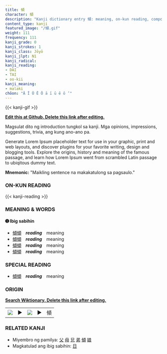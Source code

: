 ```yaml
---
title: 傾
character: 傾
description: "Kanji dictionary entry 傾: meaning, on-kun reading, compounds, origin, related kanji"
content_type: kanji
featured_image: "/傾.gif"
weight: 111
frequency: 111
kanji_grade: 0
kanji_strokes: 1
kanji_class: Jōyō
kanji_jlpt: N1
kanji_radical: 
kanji_reading: 
- DAI
- TAI
- oo-kii
kanji_meaning:
- malaki
chōon: "Ā Ī Ū Ē Ō ā ī ū ē ō ’"
---
```

[//]: # (Don't edit the line below. Kanji animated GIF code is automatically generated.)
{{< kanji-gif >}}

[//]: # (Edit below this line.)

**[Edit this at Github. Delete this link after editing.](https://github.com/tim0g/tim/tree/main/content/kanji/傾/index.md)**

Magsulat dito ng introduction tungkol sa kanji. Mga opinions, impressions, suggestions, trivia, ang kung ano-ano pa.

Generate Lorem Ipsum placeholder text for use in your graphic, print and web layouts, and discover plugins for your favorite writing, design and blogging tools. Explore the origins, history and meaning of the famous passage, and learn how Lorem Ipsum went from scrambled Latin passage to ubiqitous dummy text.
 
**Mnemonic:** "Maikling sentence na makakatulong sa pagsaulo."

### ON-KUN READING

[//]: # (Don't edit the line below. ON-KUN READING code is automatically generated.)
{{< kanji-reading >}}

### MEANING & WORDS

#### ➊ **Ibig sabihin**
  - [傾](../傾)[傾](../傾)　***reading***　meaning
  - [傾](../傾)[傾](../傾)　***reading***　meaning
  - [傾](../傾)[傾](../傾)　***reading***　meaning
  - [傾](../傾)[傾](../傾)　***reading***　meaning

### SPECIAL READING
  - [傾](../傾)[傾](../傾)　***reading***　meaning

### ORIGIN

**[Search Wiktionary. Delete this link after editing.](https://wiktionary.org/wiki/傾)**
<table class="kanji-table"><tr><td>
<img src="60px-傾-bronze.svg.png">
</td><td>▶</td><td>
<img src="60px-傾-oracle.svg.png">
</td><td>▶</td>
<td class="kanji-origin">傾</td>
</tr></table>

### RELATED KANJI
- Miyembro ng pamilya: [父](../父) [母](../母) [兄](../兄) [弟](../弟) [傾](../傾) [娘](../娘)
- Magkatulad ang ibig sabihin: [日](../日)
